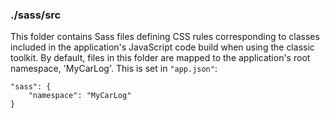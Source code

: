 ### ./sass/src

This folder contains Sass files defining CSS rules corresponding to classes
included in the application's JavaScript code build when using the classic toolkit.
By default, files in this folder are mapped to the application's root namespace, 'MyCarLog'.
This is set in `"app.json"`:

    "sass": {
        "namespace": "MyCarLog"
    }